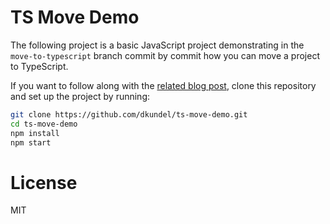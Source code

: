# TS Move Demo

The following project is a basic JavaScript project demonstrating in the `move-to-typescript` branch commit by commit how you can move a project to TypeScript.

If you want to follow along with the [related blog post](https://www.twilio.com/blog/move-to-typescript), clone this repository and set up the project by running:

```bash
git clone https://github.com/dkundel/ts-move-demo.git
cd ts-move-demo
npm install
npm start
```

# License

MIT
